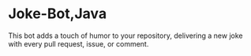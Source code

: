# Joke-Bot,Java
This bot adds a touch of humor to your repository, delivering a new joke with every pull request, issue, or comment.
